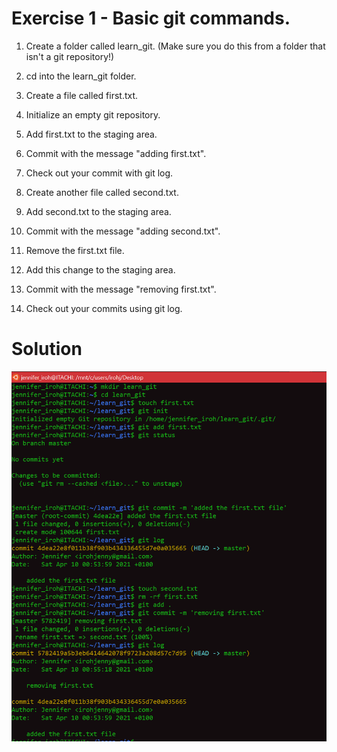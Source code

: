 # Exercise 1 - Basic git commands.

1.	Create a folder called learn_git. (Make sure you do this from a folder that isn't a git repository!)

2.	cd into the learn_git folder.

3.	Create a file called first.txt.

4.	Initialize an empty git repository.

5.	Add first.txt to the staging area.

6.	Commit with the message "adding first.txt".

7.	Check out your commit with git log.

8.	Create another file called second.txt.

9.	Add second.txt to the staging area.

10.	Commit with the message "adding second.txt".

11.	Remove the first.txt file.

12.	Add this change to the staging area.

13.	Commit with the message "removing first.txt".

14.	Check out your commits using git log.

# Solution
![](exercise1.png)
